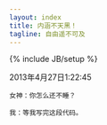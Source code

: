 ```yaml
---
layout: index
title: 内涵不天黑！
tagline: 自由遥不可及
---
```

{% include JB/setup %}

2013年4月27日1:22:45

	女神：你怎么还不睡？

	我：等我写完这段代码。

